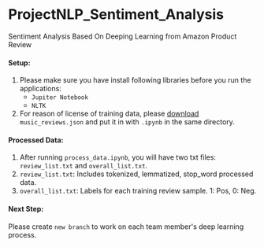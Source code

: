 # ProjectNLP_Sentiment_Analysis
Sentiment Analysis Based On Deeping Learning from Amazon Product Review

#### Setup:
1. Please make sure you have install following libraries before you run the applications:
    - `Jupiter Notebook`
    -  `NLTK`
2. For reason of license of training data, please [download](http://jmcauley.ucsd.edu/data/amazon/) `music_reviews.json` and put it in with `.ipynb` in the same directory.
#### Processed Data:
1. After running `process_data.ipynb`, you will have two txt files: `review_list.txt` and `overall_list.txt`.
2. `review_list.txt`: Includes tokenized, lemmatized, stop_word processed data.
3. `overall_list.txt`: Labels for each training review sample. 1: Pos, 0: Neg.
#### Next Step:
Please create `new branch` to work on each team member's deep learning process.

